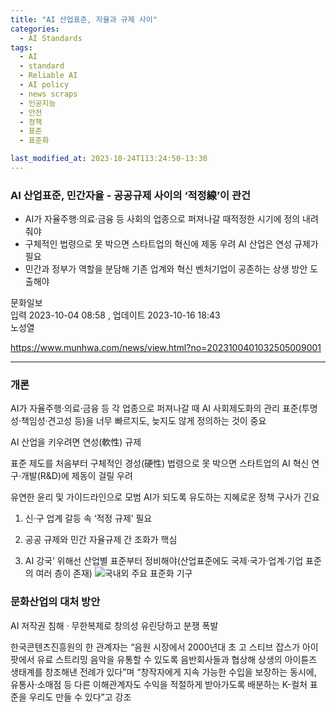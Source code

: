 ```yaml
---
title: "AI 산업표준, 자율과 규제 사이"
categories:
  - AI Standards
tags:
  - AI
  - standard
  - Reliable AI
  - AI policy
  - news scraps
  - 인공지능
  - 안전
  - 정책
  - 표준
  - 표준화

last_modified_at: 2023-10-24T113:24:50-13:30
---
```


### AI 산업표준, 민간자율 - 공공규제 사이의 ‘적정線’이 관건

* AI가 자율주행·의료·금융 등 사회의 업종으로 퍼져나갈 때적정한 시기에 정의 내려줘야
* 구체적인 법령으로 못 박으면 스타트업의 혁신에 제동 우려 AI 산업은 연성 규제가 필요
* 민간과 정부가 역할을 분담해 기존 업계와 혁신 벤처기업이 공존하는 상생 방안 도출해야


문화일보
<br> 입력 2023-10-04 08:58 , 업데이트 2023-10-16 18:43
<br> 노성열

https://www.munhwa.com/news/view.html?no=2023100401032505009001

_______________

### 개론

AI가 자율주행·의료·금융 등 각 업종으로 퍼져나갈 때 AI 사회제도화의 관리 표준(투명성·책임성·견고성 등)을 너무 빠르지도, 늦지도 않게 정의하는 것이 중요

AI 산업을 키우려면 연성(軟性) 규제

표준 제도를 처음부터 구체적인 경성(硬性) 법령으로 못 박으면 스타트업의 AI 혁신 연구·개발(R&D)에 제동이 걸릴 우려

유연한 윤리 및 가이드라인으로 모범 AI가 되도록 유도하는 지혜로운 정책 구사가 긴요

1. 신·구 업계 갈등 속 ‘적정 규제’ 필요
   
2. 공공 규제와 민간 자율규제 간 조화가 핵심 

3. AI 강국’ 위해선 산업별 표준부터 정비해야(산업표준에도 국제·국가·업계·기업 표준의 여러 층이 존재)
    ![국내외 주요 표준화 기구](https://image.munhwa.com/gen_news/202310/20231004010325050090012_b.jpg?v=20231024130307)


### 문화산업의 대처 방안

AI 저작권 침해 · 무한복제로 창의성 유린당하고 분쟁 폭발

한국콘텐츠진흥원의 한 관계자는 “음원 시장에서 2000년대 초 고 스티브 잡스가 아이팟에서 유료 스트리밍 음악을 유통할 수 있도록 음반회사들과 협상해 상생의 아이튠즈 생태계를 창조해낸 전례가 있다”며 “창작자에게 지속 가능한 수입을 보장하는 동시에, 유통사·소매점 등 다른 이해관계자도 수익을 적절하게 받아가도록 배분하는 K-컬처 표준을 우리도 만들 수 있다”고 강조





